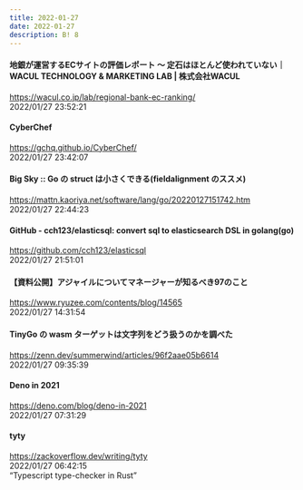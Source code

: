 ```yaml
---
title: 2022-01-27
date: 2022-01-27
description: B! 8
---
```


#### 地銀が運営するECサイトの評価レポート 〜 定石はほとんど使われていない｜WACUL TECHNOLOGY & MARKETING LAB | 株式会社WACUL
https://wacul.co.jp/lab/regional-bank-ec-ranking/<br>
2022/01/27 23:52:21<br>


#### CyberChef
https://gchq.github.io/CyberChef/<br>
2022/01/27 23:42:07<br>


#### Big Sky :: Go の struct は小さくできる(fieldalignment のススメ)
https://mattn.kaoriya.net/software/lang/go/20220127151742.htm<br>
2022/01/27 22:44:23<br>


#### GitHub - cch123/elasticsql: convert sql to elasticsearch DSL in golang(go)
https://github.com/cch123/elasticsql<br>
2022/01/27 21:51:01<br>


#### 【資料公開】アジャイルについてマネージャーが知るべき97のこと
https://www.ryuzee.com/contents/blog/14565<br>
2022/01/27 14:31:54<br>


#### TinyGo の wasm ターゲットは文字列をどう扱うのかを調べた
https://zenn.dev/summerwind/articles/96f2aae05b6614<br>
2022/01/27 09:35:39<br>


#### Deno in 2021
https://deno.com/blog/deno-in-2021<br>
2022/01/27 07:31:29<br>


#### tyty
https://zackoverflow.dev/writing/tyty<br>
2022/01/27 06:42:15<br>
“Typescript type-checker in Rust”


